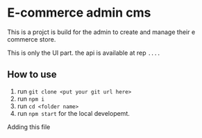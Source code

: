 # E-commerce admin cms

This is a projct is build for the admin to create and manage their e commerce store.

This is only the UI part. the api is available at rep `....`

## How to use

1. run `git clone <put your git url here>`
2. run `npm i`
3. run `cd <folder name>`
4. run `npm start` for the local developemt.

Adding this file
